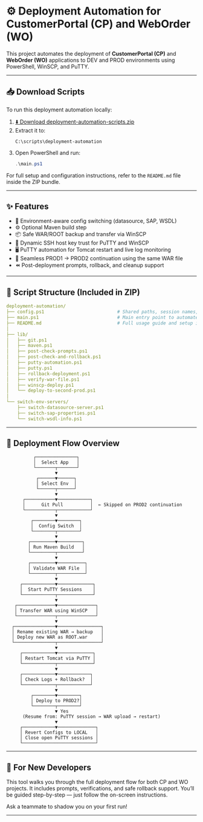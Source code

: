 # ⚙️ Deployment Automation for CustomerPortal (CP) and WebOrder (WO)

This project automates the deployment of **CustomerPortal (CP)** and **WebOrder (WO)** applications to DEV and PROD environments using PowerShell, WinSCP, and PuTTY.

---

## 📥 Download Scripts

To run this deployment automation locally:

1. [⬇️ Download deployment-automation-scripts.zip](./deployment-automation-scripts.zip)
2. Extract it to:
   ```
   C:\scripts\deployment-automation
   ```
3. Open PowerShell and run:
   ```powershell
   .\main.ps1
   ```

For full setup and configuration instructions, refer to the `README.md` file inside the ZIP bundle.

---

## ✨ Features

- 🔄 Environment-aware config switching (datasource, SAP, WSDL)
- ⚙️ Optional Maven build step
- 📦 Safe WAR/ROOT backup and transfer via WinSCP
- 🔐 Dynamic SSH host key trust for PuTTY and WinSCP
- 🖥️ PuTTY automation for Tomcat restart and live log monitoring
- 🔁 Seamless PROD1 → PROD2 continuation using the same WAR file
- ⏪ Post-deployment prompts, rollback, and cleanup support

---

## 📁 Script Structure (Included in ZIP)

```yaml
deployment-automation/
├── config.ps1                           # Shared paths, session names, and SSH host keys
├── main.ps1                             # Main entry point to automate full deployment
├── README.md                            # Full usage guide and setup instructions
│
├── lib/
│   ├── git.ps1
│   ├── maven.ps1
│   ├── post-check-prompts.ps1
│   ├── post-check-and-rollback.ps1
│   ├── putty-automation.ps1
│   ├── putty.ps1
│   ├── rollback-deployment.ps1
│   ├── verify-war-file.ps1
│   ├── winscp-deploy.ps1
│   └── deploy-to-second-prod.ps1
│
└── switch-env-servers/
    ├── switch-datasource-server.ps1
    ├── switch-sap-properties.ps1
    └── switch-wsdl-info.ps1
```

---

## 🧭 Deployment Flow Overview

```text
          ┌───────────────┐
          │  Select App   │
          └───────┬───────┘
                  ▼
           ┌──────▼──────┐
           │ Select Env  │
           └──────┬──────┘
                  ▼
      ┌───────────▼────────────┐
      │      Git Pull          │  ← Skipped on PROD2 continuation
      └───────────┬────────────┘
                  ▼
         ┌────────▼────────┐
         │  Config Switch  │
         └────────┬────────┘
                  ▼
        ┌─────────▼─────────┐
        │ Run Maven Build   │
        └─────────┬─────────┘
                  ▼
        ┌─────────▼──────────┐
        │ Validate WAR File  │
        └─────────┬──────────┘
                  ▼
     ┌────────────▼─────────────┐
     │  Start PuTTY Sessions    │
     └────────────┬─────────────┘
                  ▼
   ┌──────────────▼──────────────┐
   │ Transfer WAR using WinSCP   │
   └──────────────┬──────────────┘
                  ▼
  ┌───────────────▼────────────────┐
  │ Rename existing WAR → backup   │
  │ Deploy new WAR as ROOT.war     │
  └───────────────┬────────────────┘
                  ▼
     ┌────────────▼─────────────┐
     │ Restart Tomcat via PuTTY │
     └────────────┬─────────────┘
                  ▼
     ┌────────────▼────────────┐
     │ Check Logs + Rollback?  │
     └────────────┬────────────┘
                  ▼
         ┌────────▼────────┐
         │ Deploy to PROD2?│
         └────────┬────────┘
                  ▼ Yes
      (Resume from: PuTTY session → WAR upload → restart)
                  ▼
     ┌────────────▼──────────────┐
     │ Revert Configs to LOCAL   │
     │ Close open PuTTY sessions │
     └───────────────────────────┘
```

---

## 👥 For New Developers

This tool walks you through the full deployment flow for both CP and WO projects. It includes prompts, verifications, and safe rollback support. You’ll be guided step-by-step — just follow the on-screen instructions.

Ask a teammate to shadow you on your first run!

---
